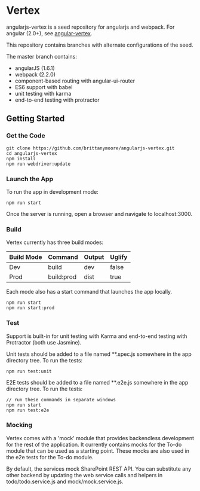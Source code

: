 # Vertex

angularjs-vertex is a seed repository for angularjs and webpack. For angular (2.0+),
see [angular-vertex](https://github.com/brittanymoore/angular-vertex).

This repository contains branches with alternate configurations of the seed.

The master branch contains:
* angularJS (1.6.1)
* webpack (2.2.0)
* component-based routing with angular-ui-router
* ES6 support with babel
* unit testing with karma
* end-to-end testing with protractor

## Getting Started

### Get the Code

```
git clone https://github.com/brittanymoore/angularjs-vertex.git
cd angularjs-vertex
npm install
npm run webdriver:update
```

### Launch the App

To run the app in development mode:

```
npm run start
```

Once the server is running, open a browser and navigate to localhost:3000.

### Build

Vertex currently has three build modes: 

| Build Mode        | Command        | Output   | Uglify |
| ----------------- | -------------- | -------  | ------ |
| Dev               | build          | dev      | false  |
| Prod              | build:prod     | dist     | true   |

Each mode also has a start command that launches the app locally.

```
npm run start
npm run start:prod
```

### Test

Support is built-in for unit testing with Karma and end-to-end testing with Protractor (both use Jasmine).

Unit tests should be added to a file named **.spec.js somewhere in the app directory tree. To run the tests:

```
npm run test:unit
```

E2E tests should be added to a file named **.e2e.js somewhere in the app directory tree. To run the tests:

```
// run these commands in separate windows
npm run start
npm run test:e2e
```

### Mocking

Vertex comes with a 'mock' module that provides backendless development for the rest of the application. It 
currently contains mocks for the To-do module that can be used as a starting point. These mocks are also used
in the e2e tests for the To-do module.

By default, the services mock SharePoint REST API. You can substitute any other backend by updating
the web service calls and helpers in todo/todo.service.js and mock/mock.service.js. 








